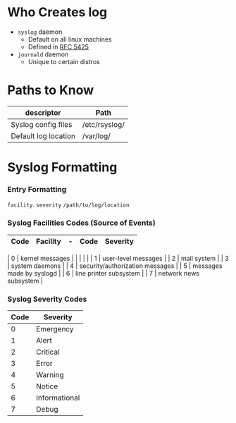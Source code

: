 # Who Creates log
- `syslog` daemon
  - Default on all linux machines
  - Defined in [RFC 5425](https://tools.ietf.org/html/rfc5424)
- `journald` daemon
  - Unique to certain distros

# Paths to Know
| descriptor | Path |
| ---------- | ---- |
| Syslog config files | /etc/rsyslog/ |
| Default log location | /var/log/ |


# Syslog Formatting

### Entry Formatting
`facility`. `severity` `/path/to/log/location`

### Syslog Facilities Codes (Source of Events)
| Code | Facility | - | Code | Severity |
| ---- | -------- | - | ---- | -------- |

| 0 | kernel messages | | | | |
| 1 | user-level messages |
| 2 | mail system |
| 3 | system daemons |
| 4 | security/authorization messages |
| 5 | messages made by syslogd |
| 6 | line printer subsystem |
| 7 | network news subsystem |

### Syslog Severity Codes

| Code | Severity |
| ---- | -------- |
| 0 | Emergency |
| 1 | Alert |
| 2 | Critical |
| 3 | Error |
| 4 | Warning |
| 5 | Notice |
| 6 | Informational |
| 7 | Debug |
